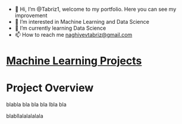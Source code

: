 - 👋 Hi, I’m @Tabriz1, welcome to my portfolio. Here you can see my improvement
- 👀 I’m interested in Machine Learning and Data Science
- 🌱 I’m currently learning Data Science
- 📫 How to reach me naghiyevtabriz@gmail.com


# [Machine Learning Projects](https://tabriz1.github.io/Portfolio_ML/)

# Project Overview

blabla bla bla bla lbla bla 

blabllalalalalala
